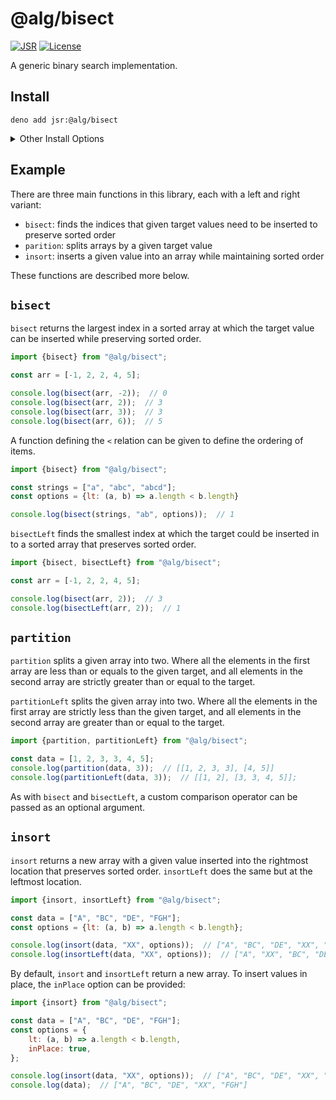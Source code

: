 # @alg/bisect

[![JSR](https://jsr.io/badges/@alg/bisect)](https://jsr.io/@alg/bisect)
[![License](https://img.shields.io/badge/Apache--2.0-green?label=license)](https://codeberg.org/algjs/bisect/src/branch/main/LICENSE)

A generic binary search implementation.

## Install

```
deno add jsr:@alg/bisect
```

<details>
<summary>Other Install Options</summary>

```bash
npx jsr add @alg/bisect
```

```bash
bunx jsr add @alg/bisect
```

```bash
pnpm i jsr:@alg/bisect
```

```bash
yarn add jsr:@alg/bisect
```

```bash
vlt install jsr:@alg/bisect
```

</details>

## Example

There are three main functions in this library, each with a left and right
variant:

- `bisect`: finds the indices that given target values need to be inserted to
  preserve sorted order
- `parition`: splits arrays by a given target value
- `insort`: inserts a given value into an array while maintaining sorted order

These functions are described more below.

## `bisect`

`bisect` returns the largest index in a sorted array at which the target value
can be inserted while preserving sorted order.

```javascript
import {bisect} from "@alg/bisect";

const arr = [-1, 2, 2, 4, 5];

console.log(bisect(arr, -2));  // 0
console.log(bisect(arr, 2));  // 3
console.log(bisect(arr, 3));  // 3
console.log(bisect(arr, 6));  // 5
```

A function defining the `<` relation can be given to define the ordering of
items.

```javascript
import {bisect} from "@alg/bisect";

const strings = ["a", "abc", "abcd"];
const options = {lt: (a, b) => a.length < b.length}

console.log(bisect(strings, "ab", options));  // 1
```

`bisectLeft` finds the smallest index at which the target could be inserted in
to a sorted array that preserves sorted order.

```javascript
import {bisect, bisectLeft} from "@alg/bisect";

const arr = [-1, 2, 2, 4, 5];

console.log(bisect(arr, 2));  // 3
console.log(bisectLeft(arr, 2));  // 1
```

## `partition`

`partition` splits a given array into two. Where all the elements in the first
array are less than or equals to the given target, and all elements in the
second array are strictly greater than or equal to the target.

`partitionLeft` splits the given array into two. Where all the elements in the
first array are strictly less than the given target, and all elements in the
second array are greater than or equal to the target.

```javascript
import {partition, partitionLeft} from "@alg/bisect";

const data = [1, 2, 3, 3, 4, 5];
console.log(partition(data, 3));  // [[1, 2, 3, 3], [4, 5]]
console.log(partitionLeft(data, 3));  // [[1, 2], [3, 3, 4, 5]];
```

As with `bisect` and `bisectLeft`, a custom comparison operator can be passed as
an optional argument.

## `insort`

`insort` returns a new array with a given value inserted into the rightmost
location that preserves sorted order. `insortLeft` does the same but at the
leftmost location.

```javascript
import {insort, insortLeft} from "@alg/bisect";

const data = ["A", "BC", "DE", "FGH"];
const options = {lt: (a, b) => a.length < b.length};

console.log(insort(data, "XX", options));  // ["A", "BC", "DE", "XX", "FGH"]
console.log(insortLeft(data, "XX", options));  // ["A", "XX", "BC", "DE", "FGH"]
```

By default, `insort` and `insortLeft` return a new array. To insert values in
place, the `inPlace` option can be provided:

```javascript
import {insort} from "@alg/bisect";

const data = ["A", "BC", "DE", "FGH"];
const options = {
    lt: (a, b) => a.length < b.length,
    inPlace: true,
};

console.log(insort(data, "XX", options));  // ["A", "BC", "DE", "XX", "FGH"]
console.log(data);  // ["A", "BC", "DE", "XX", "FGH"]
```
